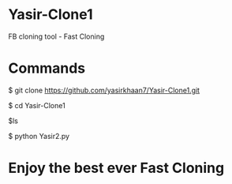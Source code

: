 # Yasir-Clone1

FB cloning tool - Fast Cloning

# Commands

$ git clone https://github.com/yasirkhaan7/Yasir-Clone1.git

$ cd Yasir-Clone1

$ls

$ python Yasir2.py

# Enjoy the best ever Fast Cloning
